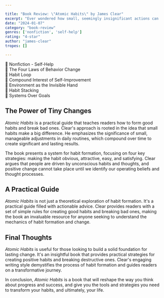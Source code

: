 ```yaml
---

title: "Book Review: \"Atomic Habits\" by James Clear"
excerpt: "Ever wondered how small, seemingly insignificant actions can lead to monumental changes in your life?"
date: "2024-01-07"
category: "book-review"
genres: ['nonfiction', 'self-help']
rating: "4-star"
author: "james-clear"
tropes: []

---
```



📍 Nonfiction - Self-Help  
📍 The Four Laws of Behavior Change  
📍 Habit Loop  
📍 Compound Interest of Self-Improvement  
📍 Environment as the Invisible Hand  
📍 Habit Stacking  
📍 Systems Over Goals  
  

## The Power of Tiny Changes
*Atomic Habits* is a practical guide that teaches readers how to form good habits and break bad ones. Clear's approach is rooted in the idea that small habits make a big difference. He emphasizes the significance of small, manageable adjustments in daily routines, which compound over time to create significant and lasting results.

The book presents a system for habit formation, focusing on four key strategies: making the habit obvious, attractive, easy, and satisfying. Clear argues that people are driven by unconscious habits and thoughts, and positive change cannot take place until we identify our operating beliefs and thought processes.

## A Practical Guide
*Atomic Habits* is not just a theoretical exploration of habit formation. It's a practical guide filled with actionable advice. Clear provides readers with a set of simple rules for creating good habits and breaking bad ones, making the book an invaluable resource for anyone seeking to understand the mechanics of habit formation and change.

## Final Thoughts
*Atomic Habits* is useful for those looking to build a solid foundation for lasting change. It's an insightful book that provides practical strategies for creating positive habits and breaking destructive ones. Clear's engaging writing style demystifies the process of habit formation and guides readers on a transformative journey.

In conclusion, *Atomic Habits* is a book that will reshape the way you think about progress and success, and give you the tools and strategies you need to transform your habits, and ultimately, your life.
